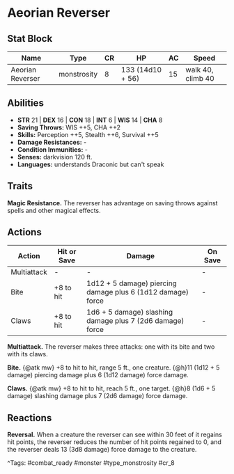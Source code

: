 # Aeorian Reverser

## Stat Block

| Name | Type | CR | HP | AC | Speed |
|------|------|----|----|----|-------|
| Aeorian Reverser | monstrosity | 8 | 133 (14d10 + 56) | 15 | walk 40, climb 40 |

## Abilities

- **STR** 21 | **DEX** 16 | **CON** 18 | **INT** 6 | **WIS** 14 | **CHA** 8
- **Saving Throws:** WIS ++5, CHA ++2  
- **Skills:** Perception ++5, Stealth ++6, Survival ++5  
- **Damage Resistances:** -  
- **Condition Immunities:** -  
- **Senses:** darkvision 120 ft.  
- **Languages:** understands Draconic but can't speak

## Traits

**Magic Resistance.** The reverser has advantage on saving throws against spells and other magical effects.


## Actions

| Action | Hit or Save | Damage | On Save |
|--------|--------------|--------|----------|
| Multiattack | - | - | - |
| Bite | +8 to hit | 1d12 + 5 damage) piercing damage plus 6 (1d12 damage) force | - |
| Claws | +8 to hit | 1d6 + 5 damage) slashing damage plus 7 (2d6 damage) force | - |

**Multiattack.** The reverser makes three attacks: one with its bite and two with its claws.

**Bite.** {@atk mw} +8 to hit to hit, range 5 ft., one creature. {@h}11 (1d12 + 5 damage) piercing damage plus 6 (1d12 damage) force damage.

**Claws.** {@atk mw} +8 to hit to hit, reach 5 ft., one target. {@h}8 (1d6 + 5 damage) slashing damage plus 7 (2d6 damage) force damage.

## Reactions

**Reversal.** When a creature the reverser can see within 30 feet of it regains hit points, the reverser reduces the number of hit points regained to 0, and the reverser deals 13 (3d8 damage) force damage to the creature.



^Tags: #combat_ready #monster #type_monstrosity #cr_8